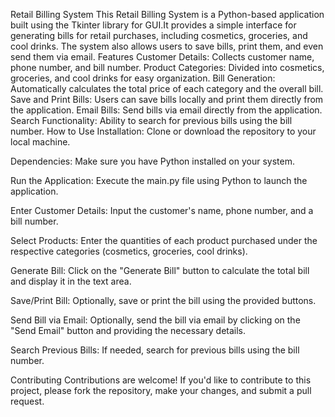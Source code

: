 Retail Billing System
This Retail Billing System is a Python-based application built using the Tkinter library for GUI.It provides a simple interface for generating bills for retail purchases, including cosmetics, groceries, and cool drinks. The system also allows users to save bills, print them, and even send them via email.
Features
Customer Details: Collects customer name, phone number, and bill number.
Product Categories: Divided into cosmetics, groceries, and cool drinks for easy organization.
Bill Generation: Automatically calculates the total price of each category and the overall bill.
Save and Print Bills: Users can save bills locally and print them directly from the application.
Email Bills: Send bills via email directly from the application.
Search Functionality: Ability to search for previous bills using the bill number.
How to Use
Installation: Clone or download the repository to your local machine.

Dependencies: Make sure you have Python installed on your system.

Run the Application: Execute the main.py file using Python to launch the application.

Enter Customer Details: Input the customer's name, phone number, and a bill number.

Select Products: Enter the quantities of each product purchased under the respective categories (cosmetics, groceries, cool drinks).

Generate Bill: Click on the "Generate Bill" button to calculate the total bill and display it in the text area.

Save/Print Bill: Optionally, save or print the bill using the provided buttons.

Send Bill via Email: Optionally, send the bill via email by clicking on the "Send Email" button and providing the necessary details.

Search Previous Bills: If needed, search for previous bills using the bill number.

Contributing
Contributions are welcome! If you'd like to contribute to this project, please fork the repository, make your changes, and submit a pull request.
